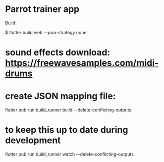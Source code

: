 # Parrot trainer app

Build:

$ flutter build web --pwa-strategy none

# sound effects download: https://freewavesamples.com/midi-drums

# create JSON mapping file:
flutter pub run build_runner build --delete-conflicting-outputs

# to keep this up to date during development
flutter pub run build_runner watch --delete-conflicting-outputs